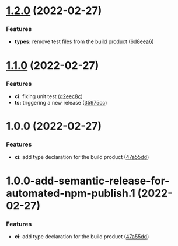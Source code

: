 # [1.2.0](https://github.com/mdhnpm/rgb-hex-converter/compare/v1.1.0...v1.2.0) (2022-02-27)


### Features

* **types:** remove test files from the build product ([6d8eea6](https://github.com/mdhnpm/rgb-hex-converter/commit/6d8eea60e304750ff56c63f6f39097e65380f106))

# [1.1.0](https://github.com/mdhnpm/rgb-hex-converter/compare/v1.0.0...v1.1.0) (2022-02-27)


### Features

* **ci:** fixing unit test ([d2eec8c](https://github.com/mdhnpm/rgb-hex-converter/commit/d2eec8c5198f8da6dfaa8dd7611186f3c44f4c04))
* **ts:** triggering a new release ([35975cc](https://github.com/mdhnpm/rgb-hex-converter/commit/35975cce20cfd38b108b69be1398bf43e0a702b1))

# 1.0.0 (2022-02-27)


### Features

* **ci:** add type declaration for the build product ([47a55dd](https://github.com/mdhnpm/rgb-hex-converter/commit/47a55ddd7075d3cc00ba3021a7d95af16242db94))

# 1.0.0-add-semantic-release-for-automated-npm-publish.1 (2022-02-27)


### Features

* **ci:** add type declaration for the build product ([47a55dd](https://github.com/mdhnpm/rgb-hex-converter/commit/47a55ddd7075d3cc00ba3021a7d95af16242db94))
